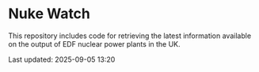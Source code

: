 # Nuke Watch

This repository includes code for retrieving the latest information available on the output of EDF nuclear power plants in the UK.

Last updated: 2025-09-05 13:20